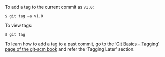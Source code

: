 To add a tag to the current commit as `v1.0`:

```{.no-line-numbers}
$ git tag –a v1.0
```

To view tags:
```{.no-line-numbers}
$ git tag
```

To learn how to add a tag to a past commit, go to the [‘Git Basics – Tagging’ page of the git-scm book](https://git-scm.com/book/en/v2/Git-Basics-Tagging) and refer the ‘Tagging Later’ section.
